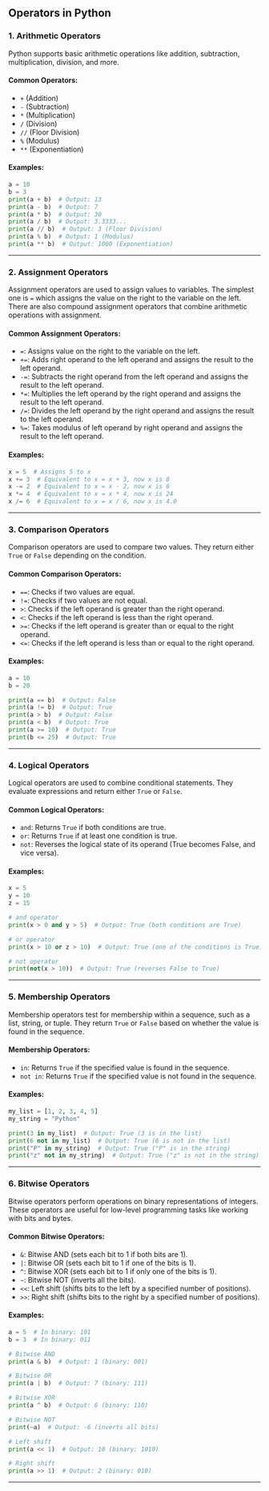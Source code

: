 ## **Operators in Python**

### **1. Arithmetic Operators**
Python supports basic arithmetic operations like addition, subtraction, multiplication, division, and more.

#### **Common Operators:**
- `+` (Addition)
- `-` (Subtraction)
- `*` (Multiplication)
- `/` (Division)
- `//` (Floor Division)
- `%` (Modulus)
- `**` (Exponentiation)

#### **Examples:**
```python
a = 10
b = 3
print(a + b)  # Output: 13
print(a - b)  # Output: 7
print(a * b)  # Output: 30
print(a / b)  # Output: 3.3333...
print(a // b)  # Output: 3 (Floor Division)
print(a % b)  # Output: 1 (Modulus)
print(a ** b)  # Output: 1000 (Exponentiation)
```

---

### **2. Assignment Operators**

Assignment operators are used to assign values to variables. The simplest one is `=` which assigns the value on the right to the variable on the left. There are also compound assignment operators that combine arithmetic operations with assignment.

#### **Common Assignment Operators:**
- `=`: Assigns value on the right to the variable on the left.
- `+=`: Adds right operand to the left operand and assigns the result to the left operand.
- `-=`: Subtracts the right operand from the left operand and assigns the result to the left operand.
- `*=`: Multiplies the left operand by the right operand and assigns the result to the left operand.
- `/=`: Divides the left operand by the right operand and assigns the result to the left operand.
- `%=`: Takes modulus of left operand by right operand and assigns the result to the left operand.

#### **Examples**:
```python
x = 5  # Assigns 5 to x
x += 3  # Equivalent to x = x + 3, now x is 8
x -= 2  # Equivalent to x = x - 2, now x is 6
x *= 4  # Equivalent to x = x * 4, now x is 24
x /= 6  # Equivalent to x = x / 6, now x is 4.0
```

---

### **3. Comparison Operators**

Comparison operators are used to compare two values. They return either `True` or `False` depending on the condition.

#### **Common Comparison Operators**:
- `==`: Checks if two values are equal.
- `!=`: Checks if two values are not equal.
- `>`: Checks if the left operand is greater than the right operand.
- `<`: Checks if the left operand is less than the right operand.
- `>=`: Checks if the left operand is greater than or equal to the right operand.
- `<=`: Checks if the left operand is less than or equal to the right operand.

#### **Examples**:
```python
a = 10
b = 20

print(a == b)  # Output: False
print(a != b)  # Output: True
print(a > b)  # Output: False
print(a < b)  # Output: True
print(a >= 10)  # Output: True
print(b <= 25)  # Output: True
```

---

### **4. Logical Operators**

Logical operators are used to combine conditional statements. They evaluate expressions and return either `True` or `False`.

#### **Common Logical Operators**:
- `and`: Returns `True` if both conditions are true.
- `or`: Returns `True` if at least one condition is true.
- `not`: Reverses the logical state of its operand (True becomes False, and vice versa).

#### **Examples**:
```python
x = 5
y = 10
z = 15

# and operator
print(x > 0 and y > 5)  # Output: True (both conditions are True)

# or operator
print(x > 10 or z > 10)  # Output: True (one of the conditions is True)

# not operator
print(not(x > 10))  # Output: True (reverses False to True)
```

---

### **5. Membership Operators**

Membership operators test for membership within a sequence, such as a list, string, or tuple. They return `True` or `False` based on whether the value is found in the sequence.

#### **Membership Operators**:
- `in`: Returns `True` if the specified value is found in the sequence.
- `not in`: Returns `True` if the specified value is not found in the sequence.

#### **Examples**:
```python
my_list = [1, 2, 3, 4, 5]
my_string = "Python"

print(3 in my_list)  # Output: True (3 is in the list)
print(6 not in my_list)  # Output: True (6 is not in the list)
print("P" in my_string)  # Output: True ("P" is in the string)
print("z" not in my_string)  # Output: True ("z" is not in the string)
```

---

### **6. Bitwise Operators**

Bitwise operators perform operations on binary representations of integers. These operators are useful for low-level programming tasks like working with bits and bytes.

#### **Common Bitwise Operators**:
- `&`: Bitwise AND (sets each bit to 1 if both bits are 1).
- `|`: Bitwise OR (sets each bit to 1 if one of the bits is 1).
- `^`: Bitwise XOR (sets each bit to 1 if only one of the bits is 1).
- `~`: Bitwise NOT (inverts all the bits).
- `<<`: Left shift (shifts bits to the left by a specified number of positions).
- `>>`: Right shift (shifts bits to the right by a specified number of positions).

#### **Examples**:
```python
a = 5  # In binary: 101
b = 3  # In binary: 011

# Bitwise AND
print(a & b)  # Output: 1 (binary: 001)

# Bitwise OR
print(a | b)  # Output: 7 (binary: 111)

# Bitwise XOR
print(a ^ b)  # Output: 6 (binary: 110)

# Bitwise NOT
print(~a)  # Output: -6 (inverts all bits)

# Left shift
print(a << 1)  # Output: 10 (binary: 1010)

# Right shift
print(a >> 1)  # Output: 2 (binary: 010)
```

---
